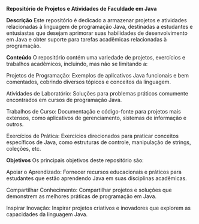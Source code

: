 **Repositório de Projetos e Atividades de Faculdade em Java**



**Descrição**
Este repositório é dedicado a armazenar projetos e atividades relacionadas à linguagem de programação Java, destinadas a estudantes e entusiastas que desejam aprimorar suas habilidades de desenvolvimento em Java e obter suporte para tarefas acadêmicas relacionadas à programação.

**Conteúdo**
O repositório contém uma variedade de projetos, exercícios e trabalhos acadêmicos, incluindo, mas não se limitando a:

Projetos de Programação: Exemplos de aplicativos Java funcionais e bem comentados, cobrindo diversos tópicos e conceitos da linguagem.

Atividades de Laboratório: Soluções para problemas práticos comumente encontrados em cursos de programação Java.

Trabalhos de Curso: Documentação e código-fonte para projetos mais extensos, como aplicativos de gerenciamento, sistemas de informação e outros.

Exercícios de Prática: Exercícios direcionados para praticar conceitos específicos de Java, como estruturas de controle, manipulação de strings, coleções, etc.

**Objetivos**
Os principais objetivos deste repositório são:

Apoiar o Aprendizado: Fornecer recursos educacionais e práticos para estudantes que estão aprendendo Java em suas disciplinas acadêmicas.

Compartilhar Conhecimento: Compartilhar projetos e soluções que demonstrem as melhores práticas de programação em Java.

Inspirar Inovação: Inspirar projetos criativos e inovadores que explorem as capacidades da linguagem Java.

